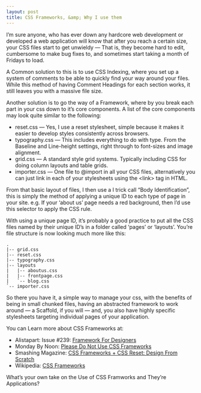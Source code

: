 ```yaml
---
layout: post
title: CSS Frameworks, &amp; Why I use them
---
```


I&#8217;m sure anyone, who has ever down any hardcore web development or developed a web application will know that after you reach a certain size, your CSS files start to get unwieldy — That is, they become hard to edit, cumbersome to make bug fixes to, and sometimes start taking a month of Fridays to load.

A Common solution to this is to use CSS Indexing, where you set up a system of comments to be able to quickly find your way around your files. While this method of having Comment Headings for each section works, it still leaves you with a massive file size.

Another solution is to go the way of a Framework, where by you break each part in your css down to it&#8217;s core components. A list of the core components may look quite similar to the following:

* reset.css &mdash; Yes, I use a reset stylesheet, simple because it makes it easier to develop styles consistently across browsers.
* typography.css &mdash; This includes everything to do with type. From the Baseline and Line-height settings, right through to font-sizes and image alignment.
* grid.css &mdash; A standard style grid systems. Typically including CSS for doing column layouts and table grids.
* importer.css &mdash; One file to @import in all your CSS files, alternatively you can just link in each of your stylesheets using the &lt;link&gt; tag in HTML.

From that basic layout of files, I then use a I trick call &#8220;Body Identification&#8221;, this is simply the method of applying a unique ID to each type of page in your site. e.g. If your &#8216;about us&#8217; page needs a red background, then I&#8217;d use this selector to apply the CSS rule.

With using a unique page ID, it&#8217;s probably a good practice to put all the CSS files named by their unique ID&#8217;s in a folder called &#8216;pages&#8217; or &#8216;layouts&#8217;. You&#8217;re file structure is now looking much more like this:
	
	.
	|-- grid.css
	|-- reset.css
	|-- typography.css
	|-- layouts
	|   |-- aboutus.css
	|   |-- frontpage.css
	|   `-- blog.css
	`-- importer.css

So there you have it, a simple way to manage your css, with the benefits of being in small chunked files, having an abstracted framework to work around — a Scaffold, if you will — and, you also have highly specific stylesheets targeting individual pages of your application.

You can Learn more about CSS Frameworks at:

* Alistapart: Issue #239: [Framework For Designers](http://www.alistapart.com/articles/frameworksfordesigners)
* Monday By Noon: [Please Do Not Use CSS Frameworks](http://mondaybynoon.com/2007/08/27/please-do-not-use-css-frameworks/)
* Smashing Magazine: [CSS Frameworks + CSS Reset: Design From Scratch](http://www.smashingmagazine.com/2007/09/21/css-frameworks-css-reset-design-from-scratch/)
* Wikipedia: [CSS Frameworks](http://en.wikipedia.org/wiki/CSS_framework)

What&#8217;s your own take on the Use of CSS Framworks and They&#8217;re Applications?